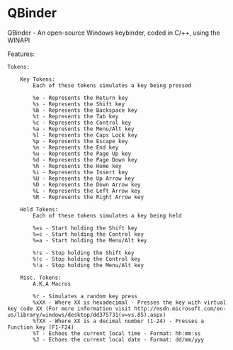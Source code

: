 QBinder
=======

QBinder - An open-source Windows keybinder, coded in C/++, using the WINAPI

Features:

    Tokens:
  
        Key Tokens:
            Each of these tokens simulates a key being pressed 
                
            %e - Represents the Return key
            %s - Represents the Shift key
            %b - Represents the Backspace key
            %t - Represents the Tab key
            %c - Represents the Control key
            %a - Represents the Menu/Alt key
            %l - Represents the Caps Lock key
            %p - Represents the Escape key
            %n - Represents the End key
            %u - Represents the Page Up key
            %d - Represents the Page Down key
            %h - Represents the Home key
            %i - Represents the Insert key
            %U - Represents the Up Arrow key
            %D - Represents the Down Arrow key
            %L - Represents the Left Arrow key
            %R - Represents the Right Arrow key
      
        Hold Tokens:
            Each of these tokens simulates a key being held
            
            %=s - Start holding the Shift key
            %=c - Start holding the Control key
            %=a - Start holding the Menu/Alt key
            
            %!s - Stop holding the Shift key
            %!c - Stop holding the Control key
            %!a - Stop holding the Menu/Alt key
        
        Misc. Tokens:
            A.K.A Macros
            
            %r - Simulates a random key press
            %xXX - Where XX is hexadecimal - Presses the key with virtual key code XX (For more information visit http://msdn.microsoft.com/en-us/library/windows/desktop/dd375731(v=vs.85).aspx)
            %fXX - Where XX is a decimal number (1-24) - Presses a Function key (F1-F24)
            %T - Echoes the current local time - Format: hh:mm:ss
            %J - Echoes the current local date - Format: dd/mm/yyy
      
